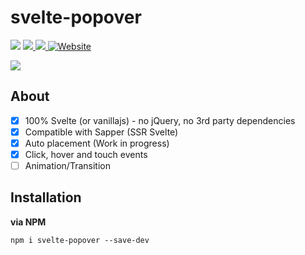 # svelte-popover

<p>
  <a href="https://www.npmjs.com/package/svelte-popovevr"><img  src="https://img.shields.io/npm/v/svelte-popover?style=for-the-badge"/></a>

<a href="https://bundlephobia.com/result?p=svelte-popover@latest">
  <img src="https://img.shields.io/bundlephobia/min/svelte-popover?style=for-the-badge"/>
</a>
  
<a href="https://bundlephobia.com/result?p=svelte-popover@latest">
  <img src="https://img.shields.io/bundlephobia/minzip/svelte-popover?style=for-the-badge"/>
</a>

<a href="https://svelte-popover.now.sh/">
  <img alt="Website" src="https://img.shields.io/website?style=for-the-badge&url=https%3A%2F%2Fsvelte-grid.now.sh">
</a>

</p>

![](https://res.cloudinary.com/dmtrk3yns/image/upload/q_auto/v1569229689/index_dlgtkt.gif)

## About

- [x] 100% Svelte (or vanillajs) - no jQuery, no 3rd party dependencies
- [x] Compatible with Sapper (SSR Svelte)
- [x] Auto placement (Work in progress)
- [x] Click, hover and touch events
- [ ] Animation/Transition

## Installation

**via NPM**

```code
npm i svelte-popover --save-dev
```
